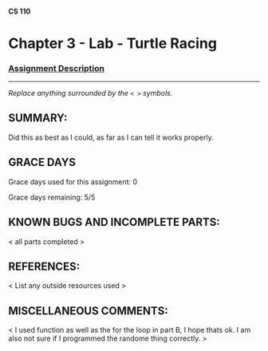 #### CS 110
# Chapter 3 - Lab - Turtle Racing

### [Assignment Description](https://docs.google.com/document/d/1MWJnOpOaQL3yQb1-FVcj7SZLzLQRGZrbhnpyOL0v6mE/edit?usp=sharing)

***

_Replace anything surrounded by the `< >` symbols._

## SUMMARY:
 Did this as best as I could, as far as I can tell it works properly. 

## GRACE DAYS
Grace days used for this assignment: 0

Grace days remaining: 5/5

## KNOWN BUGS AND INCOMPLETE PARTS:
 < all parts completed >

## REFERENCES:
 < List any outside resources used >

## MISCELLANEOUS COMMENTS:
 < I used function as well as the for the loop in part B, I hope thats ok. I am also not sure if I programmed the randome thing correctly. >
